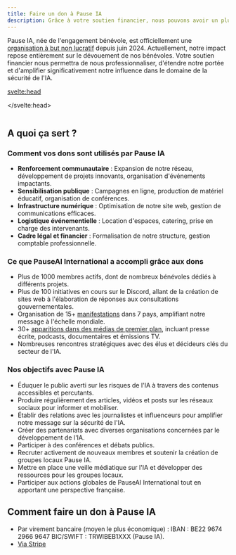 ```yaml
---
title: Faire un don à Pause IA
description: Grâce à votre soutien financier, nous pouvons avoir un plus grand impact.
---
```


Pause IA, née de l'engagement bénévole, est officiellement une [organisation à but non lucratif](/mentions-legales) depuis juin 2024. Actuellement, notre impact repose entièrement sur le dévouement de nos bénévoles. Votre soutien financier nous permettra de nous professionnaliser, d'étendre notre portée et d'amplifier significativement notre influence dans le domaine de la sécurité de l'IA.

<svelte:head>

<script async src="https://js.stripe.com/v3/buy-button.js"></script>

</svelte:head>

<div style="display: flex; justify-content: center;" ><stripe-buy-button buy-button-id="buy_btn_1PdUUN2Mk0DtnEyqJOHV7BHb" publishable-key="pk_live_51PdU3O2Mk0DtnEyq0FIJpy6sv1b3ZYBBLW5bgqPVWV0m9LeAtFgcyO4YZxCQLKlZs9pLebBbv4vND00sQTcOu0ML00yRgOv5Hm" ></stripe-buy-button></div>

## A quoi ça sert ?

### Comment vos dons sont utilisés par Pause IA

- **Renforcement communautaire** : Expansion de notre réseau, développement de projets innovants, organisation d'événements impactants.
- **Sensibilisation publique** : Campagnes en ligne, production de matériel éducatif, organisation de conférences.
- **Infrastructure numérique** : Optimisation de notre site web, gestion de communications efficaces.
- **Logistique événementielle** : Location d'espaces, catering, prise en charge des intervenants.
- **Cadre légal et financier** : Formalisation de notre structure, gestion comptable professionnelle.

### Ce que PauseAI International a accompli grâce aux dons

- Plus de 1000 membres actifs, dont de nombreux bénévoles dédiés à différents projets.
- Plus de 100 initiatives en cours sur le Discord, allant de la création de sites web à l'élaboration de réponses aux consultations gouvernementales.
- Organisation de 15+ [manifestations](https://pauseai.info/protests) dans 7 pays, amplifiant notre message à l'échelle mondiale.
- 30+ [apparitions dans des médias de premier plan](https://pauseai.info/press), incluant presse écrite, podcasts, documentaires et émissions TV.
- Nombreuses rencontres stratégiques avec des élus et décideurs clés du secteur de l'IA.

### Nos objectifs avec Pause IA

- Éduquer le public averti sur les risques de l'IA à travers des contenus accessibles et percutants.
- Produire régulièrement des articles, vidéos et posts sur les réseaux sociaux pour informer et mobiliser.
- Établir des relations avec les journalistes et influenceurs pour amplifier notre message sur la sécurité de l'IA.
- Créer des partenariats avec diverses organisations concernées par le développement de l'IA.
- Participer à des conférences et débats publics.
- Recruter activement de nouveaux membres et soutenir la création de groupes locaux Pause IA.
- Mettre en place une veille médiatique sur l'IA et développer des ressources pour les groupes locaux.
- Participer aux actions globales de PauseAI International tout en apportant une perspective française.

## Comment faire un don à Pause IA

- Par virement bancaire (moyen le plus économique) : IBAN : BE22 9674 2966 9647 BIC/SWIFT : TRWIBEB1XXX (Pause IA).
- [Via Stripe](https://buy.stripe.com/28o3fL8ZNguT9e87ss)
